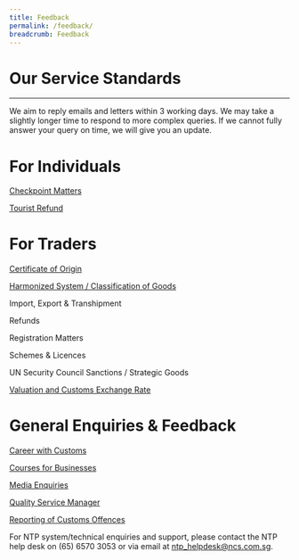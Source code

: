 ```yaml
---
title: Feedback
permalink: /feedback/
breadcrumb: Feedback
---
```


# Our Service Standards
---

We aim to reply emails and letters within 3 working days. We may take a slightly longer time to respond to more complex queries. If we cannot fully answer your query on time, we will give you an update.


# For Individuals
 
[Checkpoint Matters](https://form.gov.sg/5e9952b7d273ec0011deaeda)

[Tourist Refund](https://form.gov.sg/5e995867c8958100111be89f)


# For Traders

[Certificate of Origin](https://form.gov.sg/5e7025bbbce24a0011937cbd) 

[Harmonized System / Classification of Goods](https://form.gov.sg/5e6713af65cca600110d2d43)

Import, Export & Transhipment

Refunds

Registration Matters

Schemes & Licences

UN Security Council Sanctions / Strategic Goods 

[Valuation and Customs Exchange Rate](https://form.gov.sg/#!/5e6ed24b39ddca001164cce2)


# General Enquiries & Feedback

[Career with Customs](https://form.gov.sg/5e9aafb312ea63001101d2cd) 

[Courses for Businesses](https://form.gov.sg/5e9ab0d15dad670011b3a65c)

[Media Enquiries](https://form.gov.sg/#!/5e9526f82b18f50011eebce6)

[Quality Service Manager](https://form.gov.sg/#!/5e6862571db1b70011098bf5)

[Reporting of Customs Offences](https://form.gov.sg/#!/5e995f095dad670011b20509)


For NTP system/technical enquiries and support, please contact the NTP help desk on (65) 6570 3053 or via email at ntp_helpdesk@ncs.com.sg.
